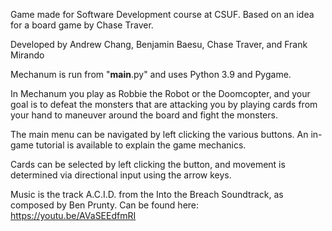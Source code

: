
Game made for Software Development course at CSUF. Based on an idea for a board game by Chase Traver.

Developed by Andrew Chang, Benjamin Baesu, Chase Traver, and Frank Mirando

Mechanum is run from "__main__.py" and uses Python 3.9 and Pygame.

In Mechanum you play as Robbie the Robot or the Doomcopter, and your goal is to defeat the monsters that are attacking you by playing cards from your hand to maneuver around the board and fight the monsters. 

The main menu can be navigated by left clicking the various buttons. An in-game tutorial is available to explain the game mechanics.

Cards can be selected by left clicking the button, and movement is determined via directional input using the arrow keys.

Music is the track A.C.I.D. from the Into the Breach Soundtrack, as composed by Ben Prunty. Can be found here: https://youtu.be/AVaSEEdfmRI
